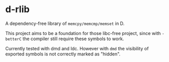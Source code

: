# d-rlib
A dependency-free library of `memcpy/memcmp/memset` in D.

This project aims to be a foundation for those libc-free project, since with `-betterC` the compiler still require these symbols to work.

Currently tested with dmd and ldc. However with `dmd` the visibility of exported symbols is not correctly marked as "hidden".
